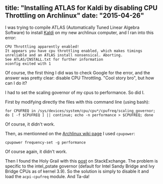title: "Installing ATLAS for Kaldi by disabling CPU Throttling on Archlinux"
date: "2015-04-26"
---

I was trying to compile ATLAS (Automatically Tuned Linear Algebra Software) to install [Kaldi](http://kaldi.sourceforge.net/about.html) on my new archlinux computer, and I ran into this error:

    CPU Throttling apparently enabled!
    It appears you have cpu throttling enabled, which makes timings
    unreliable and an ATLAS install nonsensical. Aborting.
    See ATLAS/INSTALL.txt for further information
    xconfig exited with 1

Of course, the first thing I did was to check Google for the error, and the answer was pretty clear: disable CPU Throttling. "Cool story bro", but how can I do it?

I had to set the scaling governor of my cpus to performance. So did I.

First by modifying directly the files with this command line (using bash):

    for CPUFREQ in /sys/devices/system/cpu/cpu*/cpufreq/scaling_governor; do [ -f $CPUFREQ ] || continue; echo -n performance > $CPUFREQ; done

Of course, it didn't work.

Then, as mentionned on the [Archlinux wiki page](https://wiki.archlinux.org/index.php/CPU_frequency_scaling) I used `cpupower`:

    cpupower frequency-set -g performance

Of course again, it didn't work.

Then I found the Holy Grail with this [post](http://unix.stackexchange.com/questions/121410/setting-cpu-governor-to-on-demand-or-conservative) on StackExchange. The problem is specific to the intel_pstate governor (default for Intel Sandy Bridge and Ivy Bridge CPUs as of kernel 3.9). So the solution is simply to disable it and load the `acpi-cpufreq` module. And Ta-da!
